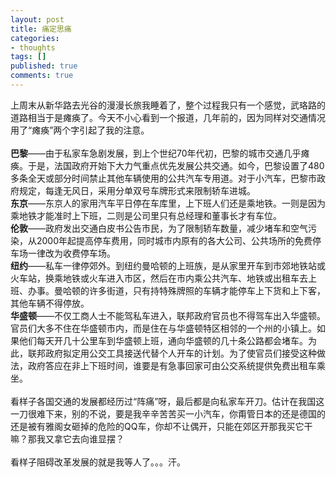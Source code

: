 ```yaml
---
layout: post
title: 痛定思痛
categories:
- thoughts
tags: []
published: true
comments: true
---
```

<p><p>上周末从新华路去光谷的漫漫长旅我睡着了，整个过程我只有一个感觉，武珞路的道路相当于是瘫痪了。今天不小心看到一个报道，几年前的，因为同样对交通情况用了“瘫痪”两个字引起了我的注意。<br /><br /><strong>巴黎</strong>——由于私家车急剧发展，到上个世纪70年代初，巴黎的城市交通几乎瘫痪。于是，法国政府开始下大力气重点优先发展公共交通。如今，巴黎设置了480多条全天或部分时间禁止其他车辆使用的公共汽车专用道。对于小汽车，巴黎市政府规定，每逢无风日，采用分单双号车牌形式来限制轿车进城。<br /><strong>东京</strong>——东京人的家用汽车平日停在车库里，上下班人们还是乘地铁。一则是因为乘地铁才能准时上下班，二则是公司里只有总经理和董事长才有车位。<br /><strong>伦敦</strong>——政府发出交通白皮书公告市民，为了限制轿车数量，减少堵车和空气污染，从2000年起提高停车费用，同时城市内原有的各大公司、公共场所的免费停车场一律改为收费停车场。<br /><strong>纽约</strong>——私车一律停郊外。到纽约曼哈顿的上班族，是从家里开车到市郊地铁站或火车站，换乘地铁或火车进入市区，然后在市内乘公共汽车、地铁或出租车去上班、办事。曼哈顿的许多街道，只有持特殊牌照的车辆才能停车上下货和上下客，其他车辆不得停放。<br /><strong>华盛顿</strong>——不仅工商人士不能驾私车进入，联邦政府官员也不得驾车出入华盛顿。官员们大多不住在华盛顿市内，而是住在与华盛顿特区相邻的一个州的小镇上。如果他们每天开几十公里车到华盛顿上班，通向华盛顿的几十条公路都会堵车。为此，联邦政府拟定用公交工具接送代替个人开车的计划。为了使官员们接受这种做法，政府答应在非上下班时间，谁要是有急事回家可由公交系统提供免费出租车乘坐。<br /><br />看样子各国交通的发展都经历过“阵痛”呀，最后都是向私家车开刀。估计在我国这一刀很难下来，别的不说，要是我辛辛苦苦买一小汽车，你甭管日本的还是德国的还是被有雅阁女砸掉的危险的QQ车，你却不让偶开，只能在郊区开那我买它干嘛？那我又拿它去向谁显摆？<br /><br />看样子阻碍改革发展的就是我等人了。。。汗。<br /></p></p>
